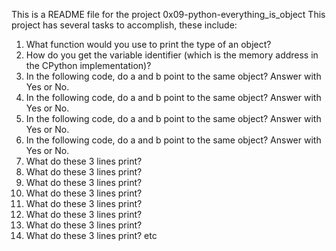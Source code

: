 This is a README file for the project 0x09-python-everything_is_object
This project has several tasks to accomplish, these include:
1. What function would you use to print the type of an object?
2. How do you get the variable identifier (which is the memory address in the CPython implementation)?
3. In the following code, do a and b point to the same object? Answer with Yes or No.
4. In the following code, do a and b point to the same object? Answer with Yes or No.
5. In the following code, do a and b point to the same object? Answer with Yes or No.
6. In the following code, do a and b point to the same object? Answer with Yes or No.
7. What do these 3 lines print?
8. What do these 3 lines print?
9. What do these 3 lines print?
10. What do these 3 lines print?
11. What do these 3 lines print?
12. What do these 3 lines print?
13. What do these 3 lines print?
14. What do these 3 lines print?
etc
